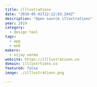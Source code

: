 ```yaml
---
title: illlustrations
date: "2019-05-01T22:12:03.284Z"
description: "Open source illustrations"
year: 2019
category:
  - design tool
tags:
  - app
  - web
makers:
  - vijay verma
website: https://illlustrations.co
domain: illlustrtions.co
featured: false
image: ./illlustrations.png

---
```

